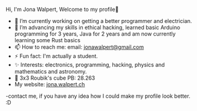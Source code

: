 Hi, I'm Jona Walpert, Welcome to my profile👋

- 🔭 I’m currently working on getting a better programmer and electrician.
- 🌱 I’m advancing my skills in ethical hacking, learned basic Arduino programming for 3 years, Java for 2 years and am now currently learning some Rust basics
- 📫 How to reach me: email: jonawalpert@gmail.com
- ⚡ Fun fact: I'm actually a student.
- ✨ Interests: electronics, programming, hacking, physics and mathematics and astronomy.
- 👑 3x3 Roubik's cube PB: 28.263
- My website: [jona.walpert.ch](https://jona.walpert.ch)

-contact me, if you have any idea how I could make my profile look better. :D

